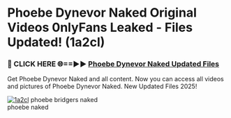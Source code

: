 # Phoebe Dynevor Naked Original Videos 0nlyFans Leaked - Files Updated! (1a2cl)

<h3>🔴 CLICK HERE 🌐==►► <a href="https://tinyurl.com/up5wt9bj" rel="nofollow">Phoebe Dynevor Naked Updated Files</a></h3>

Get Phoebe Dynevor Naked and all content. Now you can access all videos and pictures of Phoebe Dynevor Naked. New Updated Files 2025!

[![1a2cl](https://i.imgur.com/ABiUzMV.gif)](https://tinyurl.com/up5wt9bj)
phoebe bridgers naked<br>
phoebe naked
